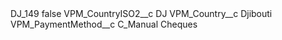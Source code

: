 <?xml version="1.0" encoding="UTF-8"?>
<CustomMetadata xmlns="http://soap.sforce.com/2006/04/metadata" xmlns:xsi="http://www.w3.org/2001/XMLSchema-instance" xmlns:xsd="http://www.w3.org/2001/XMLSchema">
    <label>DJ_149</label>
    <protected>false</protected>
    <values>
        <field>VPM_CountryISO2__c</field>
        <value xsi:type="xsd:string">DJ</value>
    </values>
    <values>
        <field>VPM_Country__c</field>
        <value xsi:type="xsd:string">Djibouti</value>
    </values>
    <values>
        <field>VPM_PaymentMethod__c</field>
        <value xsi:type="xsd:string">C_Manual Cheques</value>
    </values>
</CustomMetadata>
